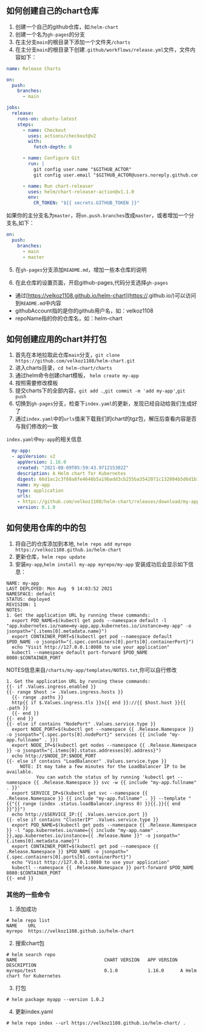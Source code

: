 ## 如何创建自己的chart仓库

1. 创建一个自己的github仓库，如:`helm-chart`
3. 创建一个名为`gh-pages`的分支
4. 在主分支`main`的根目录下添加一个文件夹`/charts`
5. 在主分支`main`的根目录下创建`.github/workflows/release.yml`文件，文件内容如下：
```yaml
name: Release Charts

on:
  push:
    branches:
      - main

jobs:
  release:
    runs-on: ubuntu-latest
    steps:
      - name: Checkout
        uses: actions/checkout@v2
        with:
          fetch-depth: 0

      - name: Configure Git
        run: |
          git config user.name "$GITHUB_ACTOR"
          git config user.email "$GITHUB_ACTOR@users.noreply.github.com"

      - name: Run chart-releaser
        uses: helm/chart-releaser-action@v1.1.0
        env:
          CR_TOKEN: "${{ secrets.GITHUB_TOKEN }}"

```
如果你的主分支名为`master`，将`on.push.branches`改成`master`，或者增加一个分支名,如下：
```yaml
on:
  push:
    branches:
      - main
      - master
```
5. 在`gh-pages`分支添加`README.md`，增加一些本仓库的说明

6. 在此仓库的设置页面，开启github-pages,代码分支选择`gh-pages`
  - 通过[https://velkoz1108.github.io/helm-chart](https://<githubAccount>.github.io/<repoName>)可以访问到`README.md`中内容
  - githubAccount指的是你的github用户名，如：velkoz1108
  - repoName指的你的仓库名，如：helm-chart

## 如何创建应用的chart并打包

1. 首先在本地拉取此仓库`main`分支，`git clone https://github.com/velkoz1108/helm-chart.git` 
2. 进入charts目录，`cd helm-chart/charts`
3. 通过helm命令创建chart模板， `helm create my-app`
4. 按照需要修改模板
5. 提交charts下的全部内容，`git add .`,`git commit -m 'add my-app'`,`git push`
6. 切换到`gh-pages`分支，检查下`index.yaml`的更新，发现已经自动给我们生成好了
7. 通过`index.yaml`中的`urls`值来下载我们的chart的tgz包，解压后查看内容是否与我们修改的一致

`index.yaml`中`my-app`的相关信息
```yaml
  my-app:
  - apiVersion: v2
    appVersion: 1.16.0
    created: "2021-08-09T05:59:43.971215302Z"
    description: A Helm chart for Kubernetes
    digest: 66d1ac2c3f68a8fe4646b5a19badd3cb255ba3542071c132804b5d6d1b1d354b
    name: my-app
    type: application
    urls:
    - https://github.com/velkoz1108/helm-chart/releases/download/my-app-0.1.0/my-app-0.1.0.tgz
    version: 0.1.0
```

## 如何使用仓库的中的包
1. 将自己的仓库添加到本地, `helm repo add myrepo https://velkoz1108.github.io/helm-chart`
2. 更新仓库，`helm repo update`
3. 安装`my-app`,`helm install my-app myrepo/my-app`
安装成功后会显示如下信息：
```shell
NAME: my-app
LAST DEPLOYED: Mon Aug  9 14:03:52 2021
NAMESPACE: default
STATUS: deployed
REVISION: 1
NOTES:
1. Get the application URL by running these commands:
  export POD_NAME=$(kubectl get pods --namespace default -l "app.kubernetes.io/name=my-app,app.kubernetes.io/instance=my-app" -o jsonpath="{.items[0].metadata.name}")
  export CONTAINER_PORT=$(kubectl get pod --namespace default $POD_NAME -o jsonpath="{.spec.containers[0].ports[0].containerPort}")
  echo "Visit http://127.0.0.1:8080 to use your application"
  kubectl --namespace default port-forward $POD_NAME 8080:$CONTAINER_PORT
```
NOTES信息来自`/charts/my-app/templates/NOTES.txt`,你可以自行修改
```shell
1. Get the application URL by running these commands:
{{- if .Values.ingress.enabled }}
{{- range $host := .Values.ingress.hosts }}
  {{- range .paths }}
  http{{ if $.Values.ingress.tls }}s{{ end }}://{{ $host.host }}{{ .path }}
  {{- end }}
{{- end }}
{{- else if contains "NodePort" .Values.service.type }}
  export NODE_PORT=$(kubectl get --namespace {{ .Release.Namespace }} -o jsonpath="{.spec.ports[0].nodePort}" services {{ include "my-app.fullname" . }})
  export NODE_IP=$(kubectl get nodes --namespace {{ .Release.Namespace }} -o jsonpath="{.items[0].status.addresses[0].address}")
  echo http://$NODE_IP:$NODE_PORT
{{- else if contains "LoadBalancer" .Values.service.type }}
     NOTE: It may take a few minutes for the LoadBalancer IP to be available.
           You can watch the status of by running 'kubectl get --namespace {{ .Release.Namespace }} svc -w {{ include "my-app.fullname" . }}'
  export SERVICE_IP=$(kubectl get svc --namespace {{ .Release.Namespace }} {{ include "my-app.fullname" . }} --template "{{"{{ range (index .status.loadBalancer.ingress 0) }}{{.}}{{ end }}"}}")
  echo http://$SERVICE_IP:{{ .Values.service.port }}
{{- else if contains "ClusterIP" .Values.service.type }}
  export POD_NAME=$(kubectl get pods --namespace {{ .Release.Namespace }} -l "app.kubernetes.io/name={{ include "my-app.name" . }},app.kubernetes.io/instance={{ .Release.Name }}" -o jsonpath="{.items[0].metadata.name}")
  export CONTAINER_PORT=$(kubectl get pod --namespace {{ .Release.Namespace }} $POD_NAME -o jsonpath="{.spec.containers[0].ports[0].containerPort}")
  echo "Visit http://127.0.0.1:8080 to use your application"
  kubectl --namespace {{ .Release.Namespace }} port-forward $POD_NAME 8080:$CONTAINER_PORT
{{- end }}
```

### 其他的一些命令
1. 添加成功
```
# helm repo list
NAME  	URL                                   
myrepo	https://velkoz1108.github.io/helm-chart
```

2. 搜索chart包
```
# helm search repo
NAME                              	CHART VERSION	APP VERSION	DESCRIPTION                                   
myrepo/test                       	0.1.0        	1.16.0     	A Helm chart for Kubernetes 
```

3. 打包
```
# helm package myapp --version 1.0.2
```

4. 更新index.yaml
```
# helm repo index --url https://velkoz1108.github.io/helm-chart/ .
```
